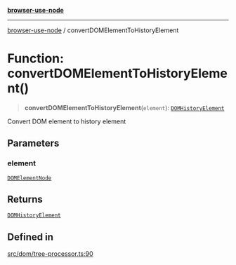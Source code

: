 [**browser-use-node**](../README.md)

***

[browser-use-node](../globals.md) / convertDOMElementToHistoryElement

# Function: convertDOMElementToHistoryElement()

> **convertDOMElementToHistoryElement**(`element`): [`DOMHistoryElement`](../interfaces/DOMHistoryElement.md)

Convert DOM element to history element

## Parameters

### element

[`DOMElementNode`](../interfaces/DOMElementNode.md)

## Returns

[`DOMHistoryElement`](../interfaces/DOMHistoryElement.md)

## Defined in

[src/dom/tree-processor.ts:90](https://github.com/Dankovk/browser-use-js/blob/7aa31eb34b7bafb64e3abcce35e6168864b0fa74/src/dom/tree-processor.ts#L90)
